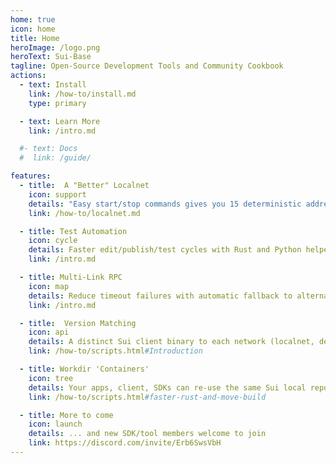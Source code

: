 ```yaml
---
home: true
icon: home
title: Home
heroImage: /logo.png
heroText: Sui-Base
tagline: Open-Source Development Tools and Community Cookbook
actions:
  - text: Install
    link: /how-to/install.md
    type: primary

  - text: Learn More
    link: /intro.md

  #- text: Docs
  #  link: /guide/

features:
  - title:  A "Better" Localnet
    icon: support
    details: "Easy start/stop commands gives you 15 deterministic addresses of various key types with an abundance of Mist."
    link: /how-to/localnet.md

  - title: Test Automation
    icon: cycle
    details: Faster edit/publish/test cycles with Rust and Python helpers
    link: /intro.md

  - title: Multi-Link RPC
    icon: map
    details: Reduce timeout failures with automatic fallback to alternative RPC servers.
    link: /intro.md

  - title:  Version Matching
    icon: api
    details: A distinct Sui client binary to each network (localnet, devnet, testnet).
    link: /how-to/scripts.html#Introduction

  - title: Workdir 'Containers'
    icon: tree
    details: Your apps, client, SDKs can re-use the same Sui local repo for faster build and single source consistency.
    link: /how-to/scripts.html#faster-rust-and-move-build

  - title: More to come
    icon: launch
    details: ... and new SDK/tool members welcome to join
    link: https://discord.com/invite/Erb6SwsVbH
---
```


